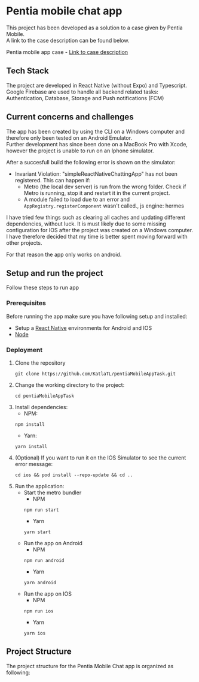 
# Pentia mobile chat app
This project has been developed as a solution to a case given by Pentia Mobile. \
A link to the case description can be found below.

Pentia mobile app case - [Link to case description](app/assets/development_task_2024.1.pdf)


## Tech Stack
The project are developed in React Native (without Expo) and Typescript. \
Google Firebase are used to handle all backend related tasks: Authentication, Database, Storage and Push notifications (FCM)


## Current concerns and challenges
The app has been created by using the CLI on a Windows computer and therefore only been tested on an Android Emulator. \
Further development has since been done on a MacBook Pro with Xcode, however the project is unable to run on an Iphone simulator. 

After a succesfull build the following error is shown on the simulator:

- Invariant Violation: "simpleReactNativeChattingApp" has not been registered. This can happen if:
    * Metro (the local dev server) is run from the wrong folder. Check if Metro is running, stop it and restart it in the current project.
    * A module failed to load due to an error and `AppRegistry.registerComponent` wasn't called., js engine: hermes

I have tried few things such as clearing all caches and updating different dependencies, without luck. It is must likely due to some missing configuration for IOS after the project was created on a Windows computer. I have therefore decided that my time is better spent moving forward with other projects.

For that reason the app only works on android.


## Setup and run the project
Follow these steps to run app

### Prerequisites
Before running the app make sure you have following setup and installed:
- Setup a [React Native](https://reactnative.dev/docs/0.74/set-up-your-environment) environments for Android and IOS
- [Node](https://nodejs.org/en)


### Deployment
1. Clone the repository
    ```
    git clone https://github.com/KatlaTL/pentiaMobileAppTask.git
    ```
2. Change the working directory to the project:
    ```
    cd pentiaMobileAppTask
    ```
3. Install dependencies:
    * NPM:
    ```
    npm install
    ```
    * Yarn:
    ```
    yarn install
    ```
4. (Optional) If you want to run it on the IOS Simulator to see the current error message:
    ```
    cd ios && pod install --repo-update && cd ..
    ```
5. Run the application:
    - Start the metro bundler
        * NPM
        ```
        npm run start
        ```
        * Yarn
        ```
        yarn start
        ````
    - Run the app on Android
        * NPM
        ```
        npm run android
        ```
        * Yarn
        ```
        yarn android
        ````
    - Run the app on IOS
        * NPM
        ```
        npm run ios
        ```
        * Yarn
        ```
        yarn ios
        ````

## Project Structure
The project structure for the Pentia Mobile Chat app is organized as following:
```

```
